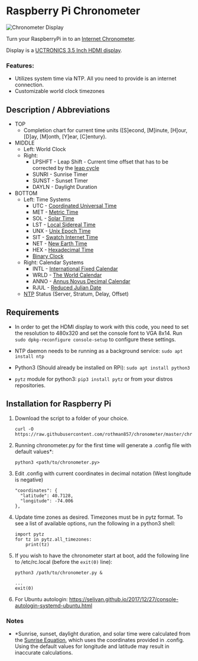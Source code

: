 # Raspberry Pi Chronometer

![Chronometer Display](screen.jpg "Chronometer Display")

Turn your RaspberryPi in to an [Internet Chronometer](https://www.reddit.com/r/raspberry_pi/comments/bb8ddc/made_a_rpi_desk_clock_as_a_means_of_learning/).

Display is a [UCTRONICS 3.5 Inch HDMI display](https://www.amazon.com/gp/product/B076M399XX).

### Features:

+ Utilizes system time via NTP.  All you need to provide is an internet connection.
+ Customizable world clock timezones

## Description / Abbreviations
+ TOP
    * Completion chart for current time units ([S]econd, [M]inute, [H]our, [D]ay, [M]onth, [Y]ear, [C]entury).
+ MIDDLE
    * Left: World Clock
    * Right:
        * LPSHFT - Leap Shift - Current time offset that has to be corrected by the [leap cycle](https://en.wikipedia.org/wiki/Leap_year)
        * SUNRI - Sunrise Timer
        * SUNST - Sunset Timer
        * DAYLN - Daylight Duration
+ BOTTOM
    * Left: Time Systems
        * UTC - [Coordinated Universal Time](https://en.wikipedia.org/wiki/Coordinated_Universal_Time)
        * MET - [Metric Time](https://en.wikipedia.org/wiki/Metric_time)
        * SOL - [Solar Time](https://en.wikipedia.org/wiki/Solar_time)
        * LST - [Local Sidereal Time](https://en.wikipedia.org/wiki/Sidereal_time)
        * UNX - [Unix Epoch Time](https://en.wikipedia.org/wiki/Unix_time)
        * SIT - [Swatch Internet Time](https://en.wikipedia.org/wiki/Swatch_Internet_Time)
        * NET - [New Earth Time](https://en.wikipedia.org/wiki/New_Earth_Time)
        * HEX - [Hexadecimal Time](https://en.wikipedia.org/wiki/Hexadecimal_time)
        * [Binary Clock](https://en.wikipedia.org/wiki/Binary_clock)
    * Right: Calendar Systems
        * INTL - [International Fixed Calendar](https://en.wikipedia.org/wiki/International_Fixed_Calendar)
        * WRLD - [The World Calendar](https://en.wikipedia.org/wiki/World_Calendar)
        * ANNO - [Annus Novus Decimal Calendar](http://www.atlantium.org/calendaran.html)
        * RJUL - [Reduced Julian Date](https://en.wikipedia.org/wiki/Julian_day)
    * [NTP](https://en.wikipedia.org/wiki/Network_Time_Protocol) Status (Server, Stratum, Delay, Offset)


## Requirements

* In order to get the HDMI display to work with this code, you need to set the resolution to 480x320 and set the console font to VGA 8x14.  Run `sudo dpkg-reconfigure console-setup` to configure these settings.

* NTP daemon needs to be running as a background service: `sudo apt install ntp`
* Python3 (Should already be installed on RPi): `sudo apt install python3`
* `pytz` module for python3: `pip3 install pytz` or from your distros repositories.

## Installation for Raspberry Pi
1. Download the script to a folder of your choice.
    ```
    curl -O https://raw.githubusercontent.com/rothman857/chronometer/master/chronometer.py
    ```
2. Running chronometer.py for the first time will generate a .config file with default values*:
    ```
    python3 <path/to/chronometer.py>
    ```
3. Edit .config with current coordinates in decimal notation (West longitude is negative)
    ```
    "coordinates": {
      "latitude": 40.7128,
      "longitude": -74.006
    },
    ```
4. Update time zones as desired.  Timezones must be in pytz format.  To see a list of available options, run the following in a python3 shell:
    ```
    import pytz
    for tz in pytz.all_timezones:
        print(tz)
    ```
5. If you wish to have the chronometer start at boot, add the following line to /etc/rc.local (before the `exit(0)` line):
    ```
    python3 /path/to/chronometer.py &

    ...
    exit(0)
    ```
6. For Ubuntu autologin: https://selivan.github.io/2017/12/27/console-autologin-systemd-ubuntu.html
    
### Notes
* *Sunrise, sunset, daylight duration, and solar time were calculated from the [Sunrise Equation](https://en.wikipedia.org/wiki/Sunrise_equation), which uses the coordinates provided in .config.  Using the default values for longitude and latitude may result in inaccurate calculations.

